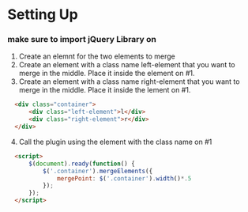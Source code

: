 # Setting Up
### make sure to import jQuery Library on <head>
1. Create an elemnt for the two elements to merge
2. Create an element with a class name left-element that you want to merge in the middle. Place it inside the element on #1.
3. Create an element with a class name right-element that you want to merge in the middle. Place it inside the lement on #1.
```html
  <div class="container">
      <div class="left-element">l</div>
      <div class="right-element">r</div>
  </div>
```
4. Call the plugin using the element with the class name on #1
```html
  <script>
      $(document).ready(function() {
          $('.container').mergeElements({
              mergePoint: $('.container').width()*.5
          });
      });
  </script>
```
